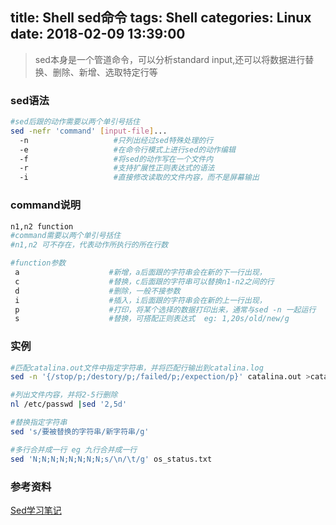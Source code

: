 title: Shell sed命令
tags: Shell
categories: Linux
date: 2018-02-09 13:39:00
---
>sed本身是一个管道命令，可以分析standard input,还可以将数据进行替换、删除、新增、选取特定行等

### sed语法
```bash
#sed后跟的动作需要以两个单引号括住
sed -nefr 'command' [input-file]...
  -n                   #只列出经过sed特殊处理的行
  -e                   #在命令行模式上进行sed的动作编辑
  -f                   #将sed的动作写在一个文件内
  -r                   #支持扩展性正则表达式的语法
  -i                   #直接修改读取的文件内容，而不是屏幕输出             
```
<!-- more -->
### command说明
```bash
n1,n2 function
#command需要以两个单引号括住
#n1,n2 可不存在，代表动作所执行的所在行数       

#function参数
 a                    #新增，a后面跟的字符串会在新的下一行出现，
 c                    #替换，c后面跟的字符串可以替换n1-n2之间的行
 d                    #删除，一般不接参数
 i                    #插入，i后面跟的字符串会在新的上一行出现，
 p                    #打印，将某个选择的数据打印出来，通常与sed -n 一起运行
 s                    #替换，可搭配正则表达式  eg: 1,20s/old/new/g
```

### 实例
```bash
#匹配catalina.out文件中指定字符串，并将匹配行输出到catalina.log
sed -n '{/stop/p;/destory/p;/failed/p;/expection/p}' catalina.out >catalina.log

#列出文件内容，并将2-5行删除
nl /etc/passwd |sed '2,5d'

#替换指定字符串
sed 's/要被替换的字符串/新字符串/g'

#多行合并成一行 eg 九行合并成一行
sed 'N;N;N;N;N;N;N;N;s/\n/\t/g' os_status.txt
 ```
### 参考资料
[Sed学习笔记](http://www.kuqin.com/docs/sed.html)